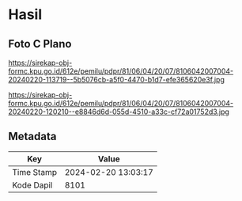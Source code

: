 # Hasil

## Foto C Plano

https://sirekap-obj-formc.kpu.go.id/612e/pemilu/pdpr/81/06/04/20/07/8106042007004-20240220-113719--5b5076cb-a5f0-4470-b1d7-efe365620e3f.jpg

https://sirekap-obj-formc.kpu.go.id/612e/pemilu/pdpr/81/06/04/20/07/8106042007004-20240220-120210--e8846d6d-055d-4510-a33c-cf72a01752d3.jpg


## Metadata

| Key        | Value               |
| ---------- | ------------------- |
| Time Stamp | 2024-02-20 13:03:17 |
| Kode Dapil | 8101                |



